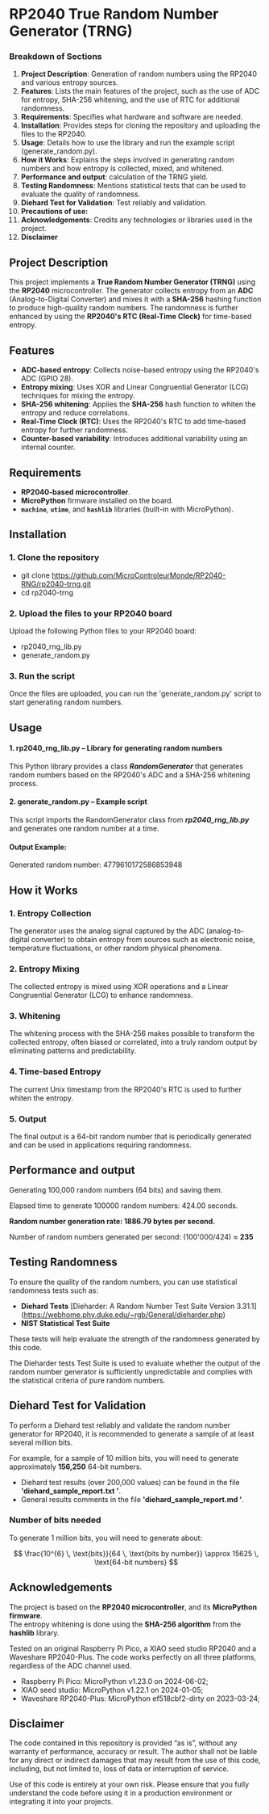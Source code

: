 # RP2040 True Random Number Generator (TRNG)

### Breakdown of Sections

1. **Project Description**: Generation of random numbers using the RP2040 and various entropy sources.
2. **Features**: Lists the main features of the project, such as the use of ADC for entropy, SHA-256 whitening, and the use of RTC for additional randomness.
3. **Requirements**: Specifies what hardware and software are needed.
4. **Installation**: Provides steps for cloning the repository and uploading the files to the RP2040.
5. **Usage**: Details how to use the library and run the example script (generate_random.py).
6. **How it Works**: Explains the steps involved in generating random numbers and how entropy is collected, mixed, and whitened.
7. **Performance and output**: calculation of the TRNG yield.
8. **Testing Randomness**: Mentions statistical tests that can be used to evaluate the quality of randomness.
9. **Diehard Test for Validation**:  Test reliably and validation.
10. **Precautions of use:** 
11. **Acknowledgements**: Credits any technologies or libraries used in the project.
12. **Disclaimer**

## Project Description

This project implements a **True Random Number Generator (TRNG)** using the **RP2040** microcontroller. The generator collects entropy from an **ADC** (Analog-to-Digital Converter) and mixes it with a **SHA-256** hashing function to produce high-quality random numbers. The randomness is further enhanced by using the **RP2040's RTC (Real-Time Clock)** for time-based entropy.

## Features

- **ADC-based entropy**: Collects noise-based entropy using the RP2040's ADC (GPIO 28).
- **Entropy mixing**: Uses XOR and Linear Congruential Generator (LCG) techniques for mixing the entropy.
- **SHA-256 whitening**: Applies the **SHA-256** hash function to whiten the entropy and reduce correlations.
- **Real-Time Clock (RTC)**: Uses the RP2040's RTC to add time-based entropy for further randomness.
- **Counter-based variability**: Introduces additional variability using an internal counter.

## Requirements

- **RP2040-based microcontroller**.
- **MicroPython** firmware installed on the board.
- **`machine`**, **`utime`**, and **`hashlib`** libraries (built-in with MicroPython).

## Installation

### 1. Clone the repository

- git clone https://github.com/MicroControleurMonde/RP2040-RNG/rp2040-trng.git
- cd rp2040-trng

### 2. Upload the files to your RP2040 board
Upload the following Python files to your RP2040 board:

- rp2040_rng_lib.py
- generate_random.py

### 3. Run the script
Once the files are uploaded, you can run the 'generate_random.py' script to start generating random numbers.

## Usage
#### 1. rp2040_rng_lib.py – Library for generating random numbers
This Python library provides a class ***RandomGenerator*** that generates random numbers based on the RP2040's ADC and a SHA-256 whitening process.

#### 2. generate_random.py – Example script
This script imports the RandomGenerator class from ***rp2040_rng_lib.py*** and generates one random number at a time.

#### Output Example:

Generated random number: 4779610172586853948

## How it Works

### 1. Entropy Collection
The generator uses the analog signal captured by the ADC (analog-to-digital converter) to obtain entropy from sources such as electronic noise, temperature fluctuations, or other random physical phenomena.

### 2. Entropy Mixing
The collected entropy is mixed using XOR operations and a Linear Congruential Generator (LCG) to enhance randomness.

### 3. Whitening

The whitening process with the SHA-256 makes possible to transform the collected entropy, often biased or correlated, into a truly random output by eliminating patterns and predictability.

### 4. Time-based Entropy
The current Unix timestamp from the RP2040's RTC is used to further whiten the entropy.

### 5. Output
The final output is a 64-bit random number that is periodically generated and can be used in applications requiring randomness.

## Performance and output

Generating 100,000 random numbers (64 bits) and saving them.

Elapsed time to generate 100000 random numbers: 424.00 seconds.

**Random number generation rate: 1886.79 bytes per second.**

Number of random numbers generated per second:
(100'000/424) ≈ **235**

## Testing Randomness

To ensure the quality of the random numbers, you can use statistical randomness tests such as:

- **Diehard Tests**
[Dieharder: A Random Number Test Suite Version 3.31.1] (https://webhome.phy.duke.edu/~rgb/General/dieharder.php)
- **NIST Statistical Test Suite**

These tests will help evaluate the strength of the randomness generated by this code. 

The Dieharder tests Test Suite is used to evaluate whether the output of the random number generator is sufficiently unpredictable and complies with the statistical criteria of pure random numbers.

## Diehard Test for Validation

To perform a Diehard test reliably and validate the random number generator for RP2040, it is recommended to generate a sample of at least several million bits.

For example, for a sample of 10 million bits, you will need to generate approximately **156,250** 64-bit numbers.

- Diehard test results (over 200,000 values) can be found in the file **'diehard_sample_report.txt '**.
- General results comments  in the file **'diehard_sample_report.md '**.


### Number of bits needed
To generate 1 million bits, you will need to generate about:

$$
\frac{10^{6} \, \text{bits}}{64 \, \text{bits by number}} \approx 15625 \, \text{64-bit numbers}
$$

## Acknowledgements

The project is based on the **RP2040 microcontroller**, and its **MicroPython firmware**.  
The entropy whitening is done using the **SHA-256 algorithm** from the **hashlib** library.

Tested on an original Raspberry Pi Pico, a XIAO seed studio RP2040 and a Waveshare RP2040-Plus. 
The code works perfectly on all three platforms, regardless of the ADC channel used. 

* Raspberry Pi Pico: MicroPython v1.23.0 on 2024-06-02; 
* XIAO seed studio: MicroPython v1.22.1 on 2024-01-05;
* Waveshare RP2040-Plus:  MicroPython ef518cbf2-dirty on 2023-03-24; 



## Disclaimer

The code contained in this repository is provided “as is”, without any warranty of performance, accuracy or result. The author shall not be liable for any direct or indirect damages that may result from the use of this code, including, but not limited to, loss of data or interruption of service.

Use of this code is entirely at your own risk. Please ensure that you fully understand the code before using it in a production environment or integrating it into your projects.
